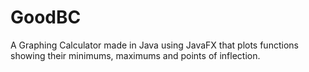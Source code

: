 # GoodBC
A Graphing Calculator made in Java using JavaFX that plots functions showing their minimums, maximums and points of inflection.

